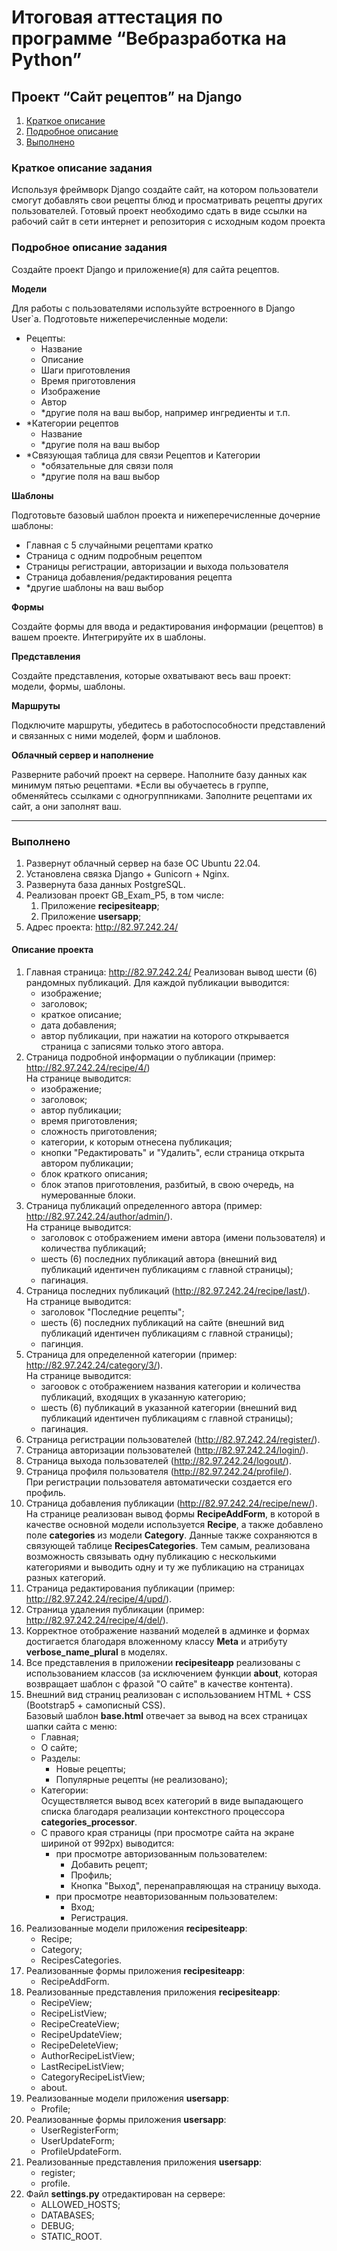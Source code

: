 # Итоговая аттестация по программе “Вебразработка на Python”

## Проект “Сайт рецептов” на Django

1. [Краткое описание](#short_description)
2. [Подробное описание](#description)
3. [Выполнено](#done)

<a id="short_description"></a>
### Краткое описание задания

Используя фреймворк Django создайте сайт, на котором пользователи смогут добавлять свои рецепты блюд и просматривать
рецепты других пользователей. Готовый проект необходимо сдать в виде ссылки на рабочий сайт в сети интернет и
репозитория с исходным кодом проекта

<a id="description"></a>
### Подробное описание задания

Создайте проект Django и приложение(я) для сайта рецептов.

**Модели**

Для работы с пользователями используйте встроенного в Django User`a.
Подготовьте нижеперечисленные модели:

* Рецепты:
    * Название
    * Описание
    * Шаги приготовления
    * Время приготовления
    * Изображение
    * Автор
    * *другие поля на ваш выбор, например ингредиенты и т.п.
* *Категории рецептов
    * Название
    * *другие поля на ваш выбор
* *Связующая таблица для связи Рецептов и Категории
    * *обязательные для связи поля
    * *другие поля на ваш выбор

**Шаблоны**

Подготовьте базовый шаблон проекта и нижеперечисленные дочерние шаблоны:

* Главная с 5 случайными рецептами кратко
* Страница с одним подробным рецептом
* Страницы регистрации, авторизации и выхода пользователя
* Страница добавления/редактирования рецепта
* *другие шаблоны на ваш выбор

**Формы**

Создайте формы для ввода и редактирования информации (рецептов) в вашем проекте. Интегрируйте их в шаблоны.

**Представления**

Создайте представления, которые охватывают весь ваш проект: модели, формы, шаблоны.

**Маршруты**

Подключите маршруты, убедитесь в работоспособности представлений и связанных с ними моделей, форм и шаблонов.

**Облачный сервер и наполнение**

Разверните рабочий проект на сервере. Наполните базу данных как минимум пятью рецептами.
*Если вы обучаетесь в группе, обменяйтесь ссылками с одногруппниками. Заполните рецептами их сайт, а они заполнят ваш.

***

<a id="done"></a>
### Выполнено

1. Развернут облачный сервер на базе ОС Ubuntu 22.04.
2. Установлена связка Django + Gunicorn + Nginx.
3. Развернута база данных PostgreSQL.
4. Реализован проект GB_Exam_P5, в том числе:
    1. Приложение **recipesiteapp**;
    2. Приложение **usersapp**;
5. Адрес проекта: <http://82.97.242.24/>

#### Описание проекта

1. Главная страница: <http://82.97.242.24/>
   Реализован вывод шести (6) рандомных публикаций. Для каждой публикации выводится:
    * изображение;
    * заголовок;
    * краткое описание;
    * дата добавления;
    * автор публикации, при нажатии на которого открывается страница с записями только этого автора.
2. Страница подробной информации о публикации (пример: <http://82.97.242.24/recipe/4/>)  
   На странице выводится:
    * изображение;
    * заголовок;
    * автор публикации;
    * время приготовления;
    * сложность приготовления;
    * категории, к которым отнесена публикация;
    * кнопки "Редактировать" и "Удалить", если страница открыта автором публикации;
    * блок краткого описания;
    * блок этапов приготовления, разбитый, в свою очередь, на нумерованные блоки.
3. Страница публикаций определенного автора (пример: <http://82.97.242.24/author/admin/>).  
   На странице выводится:
    * заголовок с отображением имени автора (имени пользователя) и количества публикаций;
    * шесть (6) последних публикаций автора (внешний вид публикаций идентичен публикациям с главной страницы);
    * пагинация.
4. Страница последних публикаций (<http://82.97.242.24/recipe/last/>).  
   На странице выводится:
    * заголовок "Последние рецепты";
    * шесть (6) последних публикаций на сайте (внешний вид публикаций идентичен публикациям с главной страницы);
    * пагинция.
5. Страница для определенной категории (пример: <http://82.97.242.24/category/3/>).  
   На странице выводится:
    * загоовок с отображением названия категории и количества публикаций, входящих в указанную категорию;
    * шесть (6) публикаций в указанной категории (внешний вид публикаций идентичен публикациям с главной страницы);
    * пагинация.
6. Страница регистрации пользователей (<http://82.97.242.24/register/>).
7. Страница авторизации пользователей (<http://82.97.242.24/login/>).
8. Страница выхода пользователей (<http://82.97.242.24/logout/>).
9. Страница профиля пользователя (<http://82.97.242.24/profile/>).  
При регистрации пользователя автоматически создается его профиль.
10. Страница добавления публикации (<http://82.97.242.24/recipe/new/>).  
   На странице реализован вывод формы **RecipeAddForm**, в которой в качестве основной модели используется **Recipe**, а
   также добавлено поле **categories** из модели **Category**. Данные также сохраняются в связующей таблице 
   **RecipesCategories**. Тем самым, реализована возможность связывать одну публикацию с несколькими категориями и
   выводить одну и ту же публикацию на страницах разных категорий.
11. Страница редактирования публикации (пример: <http://82.97.242.24/recipe/4/upd/>).
12. Страница удаления публикации (пример: <http://82.97.242.24/recipe/4/del/>).
13. Корректное отображение названий моделей в админке и формах достигается благодаря вложенному классу **Meta** и 
    атрибуту **verbose_name_plural** в моделях.
14. Все представления в приложении **recipesiteapp** реализованы с использованием классов (за исключением функции 
    **about**, которая возвращает шаблон с фразой "О сайте" в качестве контента).
15. Внешний вид страниц реализован с использованием HTML + CSS (Bootstrap5 + самописный CSS).  
Базовый шаблон **base.html** отвечает за вывод на всех страницах шапки сайта с меню:
    * Главная;
    * О сайте;
    * Разделы:
      * Новые рецепты;
      * Популярные рецепты (не реализовано);
    * Категории:  
    Осуществляется вывод всех категорий в виде выпадающего списка благодаря реализации контекстного 
    процессора **categories_processor**.
    * С правого края страницы (при просмотре сайта на экране шириной от 992px) выводится:
      * при просмотре авторизованным пользователем:
        * Добавить рецепт;
        * Профиль;
        * Кнопка "Выход", перенаправляющая на страницу выхода.
      * при просмотре неавторизованным пользователем:
        * Вход;
        * Регистрация.
16. Реализованные модели приложения **recipesiteapp**:
    * Recipe;
    * Category;
    * RecipesCategories.
17. Реализованные формы приложения **recipesiteapp**:
    * RecipeAddForm.
18. Реализованные представления приложения **recipesiteapp**:
    * RecipeView;
    * RecipeListView;
    * RecipeCreateView;
    * RecipeUpdateView;
    * RecipeDeleteView;
    * AuthorRecipeListView;
    * LastRecipeListView;
    * CategoryRecipeListView;
    * about.
19. Реализованные модели приложения **usersapp**:
    * Profile;
20. Реализованные формы приложения **usersapp**:
    * UserRegisterForm;
    * UserUpdateForm;
    * ProfileUpdateForm.
21. Реализованные представления приложения **usersapp**:
    * register;
    * profile.
22. Файл **settings.py** отредактирован на сервере:
    * ALLOWED_HOSTS;
    * DATABASES;
    * DEBUG;
    * STATIC_ROOT.